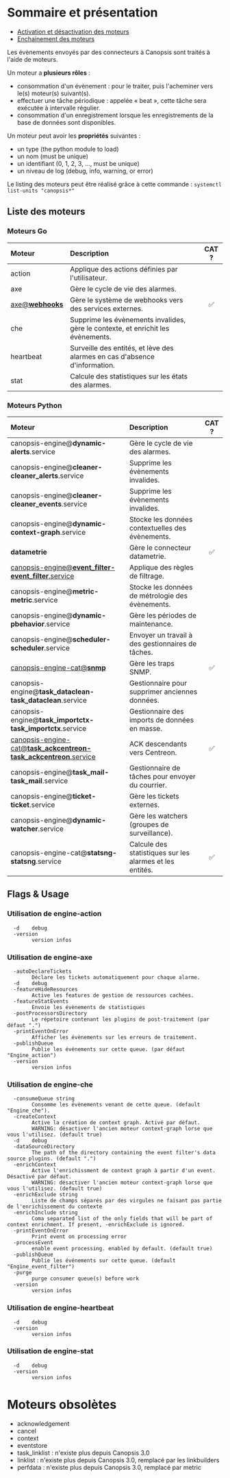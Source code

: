 # Sommaire et présentation

- [Activation et désactivation des moteurs](activation-desactivation-moteurs.md)
- [Enchainement des moteurs](schema-enchainement-moteurs.md)

Les évènements envoyés par des connecteurs à Canopsis sont traités à l'aide de moteurs.

Un moteur a **plusieurs rôles** :

*  consommation d'un évènement : pour le traiter, puis l'acheminer vers le(s) moteur(s) suivant(s).
*  effectuer une tâche périodique : appelée « beat », cette tâche sera exécutée à intervalle régulier.
*  consommation d'un enregistrement lorsque les enregistrements de la base de données sont disponibles.

Un moteur peut avoir les **propriétés** suivantes :

*  un type (the python module to load)
*  un nom (must be unique)
*  un identifiant (0, 1, 2, 3, ..., must be unique)
*  un niveau de log (debug, info, warning, or error)

Le listing des moteurs peut être réalisé grâce à cette commande : `systemctl list-units "canopsis*"`

## Liste des moteurs

### Moteurs Go

| Moteur         | Description                                                                      | CAT ?              |
|:---------------|:---------------------------------------------------------------------------------|:------------------:|
| action         | Applique des actions définies par l'utilisateur.                                 |                    |
| axe            | Gère le cycle de vie des alarmes.                                                |                    |
| [axe@**webhooks**](../webhooks/index.md)   | Gère le système de webhooks vers des services externes.                                                | ✅                 |
| che            | Supprime les évènements invalides, gère le contexte, et enrichit les évènements. |                    |
| heartbeat      | Surveille des entités, et lève des alarmes en cas d'absence d'information.       |                    |
| stat           | Calcule des statistiques sur les états des alarmes.                              |                    |

### Moteurs Python

| Moteur                                                         | Description                                              | CAT ?              |
|:---------------------------------------------------------------|:---------------------------------------------------------|:------------------:|
| canopsis-engine@**dynamic-alerts**.service                     | Gère le cycle de vie des alarmes.                        |                    |
| canopsis-engine@**cleaner-cleaner_alerts**.service             | Supprime les évènements invalides.                       |                    |
| canopsis-engine@**cleaner-cleaner_events**.service             | Supprime les évènements invalides.                       |                    |
| canopsis-engine@**dynamic-context-graph**.service              | Stocke les données contextuelles des évènements.         |                    |
| **datametrie**                                                 | Gère le connecteur datametrie.                           | ✅             |
| [canopsis-engine@**event_filter-event_filter**.service](moteur-event_filter.md)          | Applique des règles de filtrage.                         |                    |
| canopsis-engine@**metric-metric**.service                      | Stocke les données de métrologie des évènements.         |                    |
| canopsis-engine@**dynamic-pbehavior**.service                  | Gère les périodes de maintenance.                        |                    |
| canopsis-engine@**scheduler-scheduler**.service                | Envoyer un travail à des gestionnaires de tâches.        |                    |
| [canopsis-engine-cat@**snmp**](moteur-snmp.md)                                                       | Gère les traps SNMP.                                     | ✅             |
| canopsis-engine@**task_dataclean-task_dataclean**.service      | Gestionnaire pour supprimer anciennes données.           |                    |
| canopsis-engine@**task_importctx-task_importctx**.service      | Gestionnaire des imports de données en masse.            |                    |
| [canopsis-engine-cat@**task_ackcentreon-task_ackcentreon**.service](moteur-task_ackcentreon.md)      | ACK descendants vers Centreon.            | ✅ |
| canopsis-engine@**task_mail-task_mail**.service                | Gestionnaire de tâches pour envoyer du courrier.         |                    |
| canopsis-engine@**ticket-ticket**.service                      | Gère les tickets externes.                               |                    |
| canopsis-engine@**dynamic-watcher**.service                    | Gère les watchers (groupes de surveillance).             |                    |
| canopsis-engine-cat@**statsng-statsng**.service                | Calcule des statistiques sur les alarmes et les entités. | ✅             |

## Flags & Usage

### Utilisation de engine-action

```
  -d    debug
  -version
        version infos
```

### Utilisation de engine-axe

```
  -autoDeclareTickets
        Déclare les tickets automatiquement pour chaque alarme.
  -d    debug
  -featureHideResources
        Active les features de gestion de ressources cachées.
  -featureStatEvents
        Envoie les évènements de statistiques
  -postProcessorsDirectory
        Le répetoire contenant les plugins de post-traitement (par défaut ".")
  -printEventOnError
        Afficher les évènements sur les erreurs de traitement.
  -publishQueue
        Publie les événements sur cette queue. (par défaut "Engine_action")
  -version
        version infos
```

### Utilisation de engine-che

```
  -consumeQueue string
        Consomme les évènements venant de cette queue. (default "Engine_che").
  -createContext
        Active la création de context graph. Activé par défaut.
        WARNING: désactiver l'ancien moteur context-graph lorse que vous l'utilisez. (default true)
  -d    debug
  -dataSourceDirectory
        The path of the directory containing the event filter's data source plugins. (default ".")
  -enrichContext
        Active l'enrichissment de context graph à partir d'un event. Désactivé par défaut.
        WARNING: désactiver l'ancien moteur context-graph lorse que vous l'utilisez. (default true)
  -enrichExclude string
        Liste de champs séparés par des virgules ne faisant pas partie de l'enrichissement du contexte
  -enrichInclude string
        Coma separated list of the only fields that will be part of context enrichment. If present, -enrichExclude is ignored.
  -printEventOnError
        Print event on processing error
  -processEvent
        enable event processing. enabled by default. (default true)
  -publishQueue
        Publie les événements sur cette queue. (default "Engine_event_filter")
  -purge
        purge consumer queue(s) before work
  -version
        version infos
```

### Utilisation de engine-heartbeat

```
  -d    debug
  -version
        version infos
```

### Utilisation de engine-stat

```
  -d    debug
  -version
        version infos
```

# Moteurs obsolètes

*  acknowledgement
*  cancel
*  context
*  eventstore
*  task\_linklist : n'existe plus depuis Canopsis 3.0
*  linklist : n'existe plus depuis Canopsis 3.0, remplacé par les linkbuilders
*  perfdata : n'existe plus depuis Canopsis 3.0, remplacé par metric
